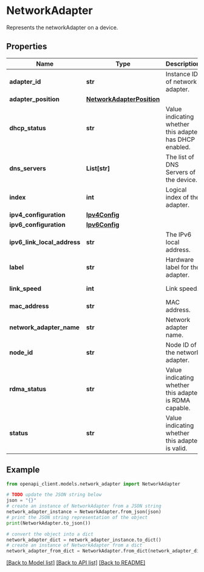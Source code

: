 # NetworkAdapter

Represents the networkAdapter on a device.

## Properties

Name | Type | Description | Notes
------------ | ------------- | ------------- | -------------
**adapter_id** | **str** | Instance ID of network adapter. | [optional] [readonly] 
**adapter_position** | [**NetworkAdapterPosition**](NetworkAdapterPosition.md) |  | [optional] 
**dhcp_status** | **str** | Value indicating whether this adapter has DHCP enabled. | [optional] 
**dns_servers** | **List[str]** | The list of DNS Servers of the device. | [optional] [readonly] 
**index** | **int** | Logical index of the adapter. | [optional] [readonly] 
**ipv4_configuration** | [**Ipv4Config**](Ipv4Config.md) |  | [optional] 
**ipv6_configuration** | [**Ipv6Config**](Ipv6Config.md) |  | [optional] 
**ipv6_link_local_address** | **str** | The IPv6 local address. | [optional] [readonly] 
**label** | **str** | Hardware label for the adapter. | [optional] [readonly] 
**link_speed** | **int** | Link speed. | [optional] [readonly] 
**mac_address** | **str** | MAC address. | [optional] [readonly] 
**network_adapter_name** | **str** | Network adapter name. | [optional] [readonly] 
**node_id** | **str** | Node ID of the network adapter. | [optional] [readonly] 
**rdma_status** | **str** | Value indicating whether this adapter is RDMA capable. | [optional] 
**status** | **str** | Value indicating whether this adapter is valid. | [optional] [readonly] 

## Example

```python
from openapi_client.models.network_adapter import NetworkAdapter

# TODO update the JSON string below
json = "{}"
# create an instance of NetworkAdapter from a JSON string
network_adapter_instance = NetworkAdapter.from_json(json)
# print the JSON string representation of the object
print(NetworkAdapter.to_json())

# convert the object into a dict
network_adapter_dict = network_adapter_instance.to_dict()
# create an instance of NetworkAdapter from a dict
network_adapter_from_dict = NetworkAdapter.from_dict(network_adapter_dict)
```
[[Back to Model list]](../README.md#documentation-for-models) [[Back to API list]](../README.md#documentation-for-api-endpoints) [[Back to README]](../README.md)


